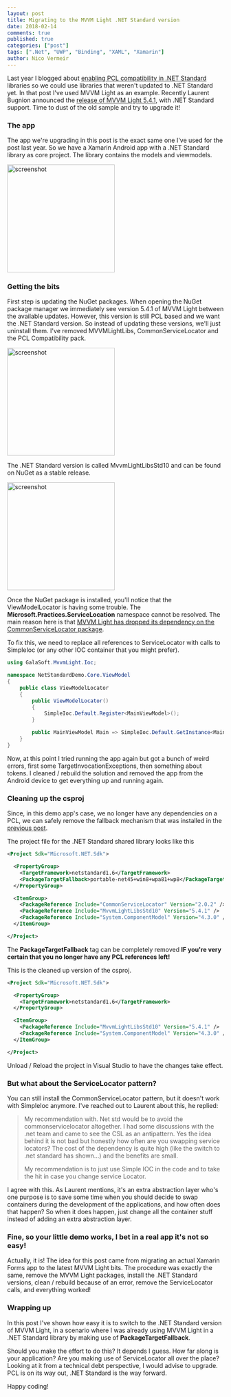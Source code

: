 ```yaml
---
layout: post
title: Migrating to the MVVM Light .NET Standard version
date: 2018-02-14
comments: true
published: true
categories: ["post"]
tags: [".Net", "UWP", "Binding", "XAML", "Xamarin"]
author: Nico Vermeir
---
```

Last year I blogged about <a href="http://www.spikie.be/post/2017/06/23/building-a-netstandard-xamarin-app-with-mvvm-light.html" target="_blank">enabling PCL compatibility in .NET Standard</a> libraries so we could use libraries that weren't updated to .NET Standard yet. In that post I've used MVVM Light as an example. Recently Laurent Bugnion announced the <a href="http://blog.galasoft.ch/posts/2018/02/publishing-mvvmlight-v5-4-1-with-net-standard-support/" target="_blank">release of MVVM Light 5.4.1</a>, with .NET Standard support. Time to dust of the old sample and try to upgrade it!

### The app
The app we're upgrading in this post is the exact same one I've used for the post last year. So we have a Xamarin Android app with a .NET Standard library as core project. The library contains the models and viewmodels.

<img src="http://www.spikie.be/images/netstandardmvvm/03.png" alt="screenshot" style="width: 250px;"/>


### Getting the bits
First step is updating the NuGet packages. When opening the NuGet package manager we immediately see version 5.4.1 of MVVM Light between the available updates. However, this version is still PCL based and we want the .NET Standard version. So instead of updating these versions, we'll just uninstall them. I've removed MVVMLightLibs, CommonServiceLocator and the PCL Compatibility pack.

<img src="http://www.spikie.be/images/updatingMvvmLight/01.PNG" alt="screenshot" style="width: 250px;"/>

The .NET Standard version is called MvvmLightLibsStd10 and can be found on NuGet as a stable release.

<img src="http://www.spikie.be/images/updatingMvvmLight/02.PNG" alt="screenshot" style="width: 250px;"/>

Once the NuGet package is installed, you'll notice that the ViewModelLocator is having some trouble. The **Microsoft.Practices.ServiceLocation** namespace cannot be resolved. The main reason here is that <a href="http://www.mvvmlight.net/std10/" target="_blank">MVVM Light has dropped its dependency on the CommonServiceLocator package</a>.

To fix this, we need to replace all references to ServiceLocator with calls to SimpleIoc (or any other IOC container that you might prefer).

```csharp
using GalaSoft.MvvmLight.Ioc;

namespace NetStandardDemo.Core.ViewModel
{
    public class ViewModelLocator
    {
        public ViewModelLocator()
        {
            SimpleIoc.Default.Register<MainViewModel>();
        }

        public MainViewModel Main => SimpleIoc.Default.GetInstance<MainViewModel>();
    }
}
```

Now, at this point I tried running the app again but got a bunch of weird errors, first some TargetInvocationExceptions, then something about tokens. I cleaned / rebuild the solution and removed the app from the Android device to get everything up and running again.

### Cleaning up the csproj
Since, in this demo app's case, we no longer have any dependencies on a PCL, we can safely remove the fallback mechanism that was installed in the <a href="http://www.spikie.be/post/2017/06/23/building-a-netstandard-xamarin-app-with-mvvm-light.html" target="_blank">previous post</a>.

The project file for the .NET Standard shared library looks like this

```xml
<Project Sdk="Microsoft.NET.Sdk">

  <PropertyGroup>
    <TargetFramework>netstandard1.6</TargetFramework>
    <PackageTargetFallback>portable-net45+win8+wpa81+wp8</PackageTargetFallback>
  </PropertyGroup>

  <ItemGroup>
    <PackageReference Include="CommonServiceLocator" Version="2.0.2" />
    <PackageReference Include="MvvmLightLibsStd10" Version="5.4.1" />
    <PackageReference Include="System.ComponentModel" Version="4.3.0" />
  </ItemGroup>

</Project>
```

The **PackageTargetFallback** tag can be completely removed **IF you're very certain that you no longer have any PCL references left!**

This is the cleaned up version of the csproj.

```xml
<Project Sdk="Microsoft.NET.Sdk">

  <PropertyGroup>
    <TargetFramework>netstandard1.6</TargetFramework>
  </PropertyGroup>

  <ItemGroup>
    <PackageReference Include="MvvmLightLibsStd10" Version="5.4.1" />
    <PackageReference Include="System.ComponentModel" Version="4.3.0" />
  </ItemGroup>

</Project>
```

Unload / Reload the project in Visual Studio to have the changes take effect.


### But what about the ServiceLocator pattern?
You can still install the CommonServiceLocator pattern, but it doesn't work with SimpleIoc anymore. I've reached out to Laurent about this, he replied:

> My recommendation with. Net std would be to avoid the commonservicelocator altogether. I had some discussions with the .net team and came to see the CSL as an antipattern. Yes the idea behind it is not bad but honestly how often are you swapping service locators? The cost of the dependency is quite high (like the switch to .net standard has shown...) and the benefits are small. 
> 
> My recommendation is to just use Simple IOC in the code and to take the hit in case you change service Locator. 
> 


I agree with this. As Laurent mentions, it's an extra abstraction layer who's one purpose is to save some time when you should decide to swap containers during the development of the applications, and how often does that happen? So when it does happen, just change all the container stuff instead of adding an extra abstraction layer.

### Fine, so your little demo works, I bet in a real app it's not so easy!
Actually, it is! The idea for this post came from migrating an actual Xamarin Forms app to the latest MVVM Light bits. The procedure was exactly the same, remove the MVVM Light packages, install the .NET Standard versions, clean / rebuild because of an error, remove the ServiceLocator calls, and everything worked!

### Wrapping up
In this post I've shown how easy it is to switch to the .NET Standard version of MVVM Light, in a scenario where I was already using MVVM Light in a .NET Standard library by making use of **PackageTargetFallback**.

Should you make the effort to do this? It depends I guess. How far along is your application? Are you making use of ServiceLocator all over the place? Looking at it from a technical debt perspective, I would advise to upgrade. PCL is on its way out, .NET Standard is the way forward.

Happy coding!